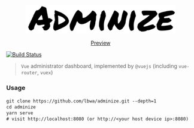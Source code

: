 <p align="center">
  <img width=400 src="./src/pages/Login/img/logo.svg"/>
</p>
<p align="center">
  <a href="https://lbwa.github.io/adminize">Preview</a>
</p>

[![Build Status](https://travis-ci.org/lbwa/adminize.svg?branch=master)](https://travis-ci.org/lbwa/adminize)

> `Vue` administrator dashboard, implemented by `@vuejs` (including `vue-router`, `vuex`)

### Usage

```shell
git clone https://github.com/lbwa/adminize.git --depth=1
cd adminize
yarn serve
# visit http://localhost:8080 (or http://<your host device ip>:8080)
```
